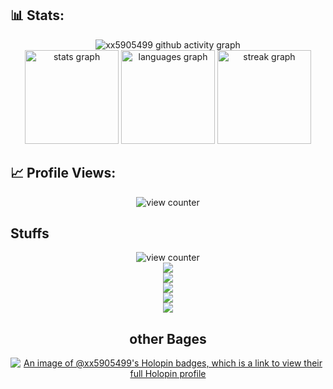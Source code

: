 ## 📊 Stats:

<div align="center">

![xx5905499 github activity graph](https://github-readme-activity-graph.vercel.app/graph?username=xx5905499&bg_color=0f2d3d&color=1cadfb&line=1cadfb&point=1cadfb&area=true&hide_border=true")
<br>
  <img src="https://awesomesam.vercel.app/api?username=xx5905499&hide_title=false&hide_rank=false&show_icons=true&include_all_commits=true&count_private=true&disable_animations=false&number_format=long&theme=radical&locale=en&hide_border=false&order=2" height="150" alt="stats graph"  />
  <img src="https://awesomesam.vercel.app/api/top-langs?username=xx5905499&locale=en&hide_title=false&layout=compact&card_width=320&langs_count=5&theme=radical&hide_border=false&order=1" height="150" alt="languages graph"  />
  <img src="https://streak-stats.demolab.com/?user=xx5905499&locale=en&mode=daily&theme=radical&hide_border=false&border_radius=5&order=3" height="150" alt="streak graph"  />
</div>

## 📈 Profile Views:

<div align="center">
<img src="https://profile-counter.glitch.me/xx5905499/count.svg"  alt="view counter"/>
</div>

<!---
xx5905499 xx5905499 is a ✨ special ✨ repository because its `README.md` (this file) appears on your GitHub profile.
You can click the Preview link to take a look at your changes.
...
--->
## Stuffs
<div align="center">
<img src="https://skillicons.dev/icons?i=html,css,vscode,github,javascript,java"  alt="view counter"/>
</div>
<div align="center">
<img src="https://img.shields.io/github/repo-size/xx5905499" />
  <div align="center">
<img src="https://img.shields.io/github/stars/xx5905499/Games?style=social" />
    <div align="center">
<img src="https://img.shields.io/github/forks/xx5905499/Games?style=social" />
      <div align="center">
<img src="https://img.shields.io/twitter/follow/xx5905499?style=social" />
        <div align="center">
<img src="https://img.shields.io/youtube/views/Dababby?style=social" />
          
## other Bages
[![An image of @xx5905499's Holopin badges, which is a link to view their full Holopin profile](https://holopin.me/xx5905499)](https://holopin.io/@xx5905499)
